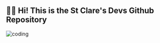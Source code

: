 ## 🙋‍♀️ Hi! This is the St Clare's Devs Github Repository

![coding](https://github.com/StClareDevs2023/.github/assets/63950629/c8a5f139-6d6c-4231-9657-79307cbf1499)

<!--

**Here are some ideas to get you started:**

🙋‍♀️ A short introduction - what is your organization all about?
🌈 Contribution guidelines - how can the community get involved?
👩‍💻 Useful resources - where can the community find your docs? Is there anything else the community should know?
🍿 Fun facts - what does your team eat for breakfast?
🧙 Remember, you can do mighty things with the power of [Markdown](https://docs.github.com/github/writing-on-github/getting-started-with-writing-and-formatting-on-github/basic-writing-and-formatting-syntax)
-->
